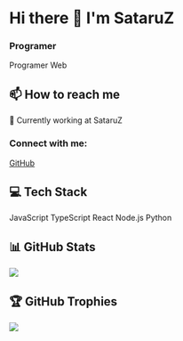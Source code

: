 # Hi there 👋 I'm SataruZ

### Programer

Programer Web 

## 📫 How to reach me

💼 Currently working at SataruZ

### Connect with me:
[GitHub](https://github.com/SataruZ)

## 💻 Tech Stack

JavaScript TypeScript React Node.js Python

## 📊 GitHub Stats

![](https://github-readme-stats.vercel.app/api?username=SataruZ&show_icons=true&theme=radical)

## 🏆 GitHub Trophies

![](https://github-profile-trophy.vercel.app/?username=SataruZ&theme=radical)

